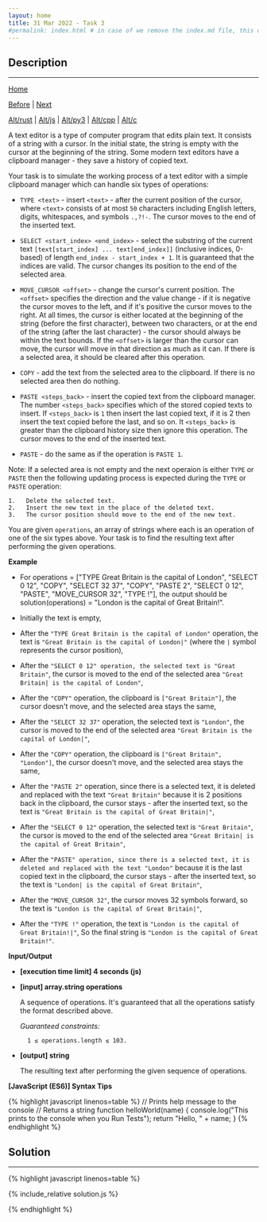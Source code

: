 ```yaml
---
layout: home
title: 31 Mar 2022 - Task 3
#permalink: index.html # in case of we remove the index.md file, this doc will be the index page
---
```


<div class="row">
<div class="columnStmt" markdown="1">

## Description
------

[Home](../README.md)

[Before](..) | [Next](..)

[Alt/rust](./Alt_rust/README.md) | [Alt/js](./Alt_js/README.html) | [Alt/py3](./Alt_py3/README.md) | [Alt/cpp](./Alt_cpp/README.md) | [Alt/c](./Alt_c/README.md)


A text editor is a type of computer program that edits plain text. It consists of a string with a cursor. In the initial state, the string is empty with the cursor at the beginning of the string. Some modern text editors have a clipboard manager - they save a history of copied text.

Your task is to simulate the working process of a text editor with a simple clipboard manager which can handle six types of operations:

-   `TYPE <text>` - insert `<text>` -   after the current position of the cursor, where `<text>` consists of at most `50` characters including English letters, digits, whitespaces, and symbols `.,?!-`. The cursor moves to the end of the inserted text.

-   `SELECT <start_index> <end_index>` - select the substring of the current text `[text[start_index] ... text[end_index]]` (inclusive indices, 0-based) of length `end_index - start_index + 1`. It is guaranteed that the indices are valid. The cursor changes its position to the end of the selected area.

-   `MOVE_CURSOR <offset>` - change the cursor's current position. The `<offset>` specifies the direction and the value change - if it is negative the cursor moves to the left, and if it's positive the cursor moves to the right. At all times, the cursor is either located at the beginning of the string (before the first character), between two characters, or at the end of the string (after the last character) - the cursor should always be within the text bounds. If the `<offset>` is larger than the cursor can move, the cursor will move in that direction as much as it can. If there is a selected area, it should be cleared after this operation.

-   `COPY` - add the text from the selected area to the clipboard. If there is no selected area then do nothing.

-   `PASTE <steps_back>` - insert the copied text from the clipboard manager. The number `<steps_back>` specifies which of the stored copied texts to insert. If `<steps_back>` is `1` then insert the last copied text, if it is 2 then insert the text copied before the last, and so on. It `<steps_back>` is greater than the clipboard history size then ignore this operation. The cursor moves to the end of the inserted text.

-   `PASTE` - do the same as if the operation is `PASTE 1`.

Note: If a selected area is not empty and the next operaion is either `TYPE` or `PASTE` then the following updating process is expected during the `TYPE` or `PASTE` operation:

    1.   Delete the selected text.
    2.   Insert the new text in the place of the deleted text.
    3.   The cursor position should move to the end of the new text.

You are given `operations`, an array of strings where each is an operation of one of the six types above. Your task is to find the resulting text after performing the given operations.

**Example**

-   For operations = ["TYPE Great Britain is the capital of London", "SELECT 0 12", "COPY", "SELECT 32 37", "COPY", "PASTE 2", "SELECT 0 12", "PASTE", "MOVE_CURSOR 32", "TYPE !"], the output should be solution(operations) = "London is the capital of Great Britain!".

-   Initially the text is empty,
-   After the `"TYPE Great Britain is the capital of London"` operation, the text is `"Great Britain is the capital of London|"` (where the `|` symbol represents the cursor position),
-   After the `"SELECT 0 12" operation, the selected text is "Great Britain"`, the cursor is moved to the end of the selected area `"Great Britain| is the capital of London"`,
-   After the `"COPY"` operation, the clipboard is `["Great Britain"]`, the cursor doesn't move, and the selected area stays the same,
-   After the `"SELECT 32 37"` operation, the selected text is `"London"`, the cursor is moved to the end of the selected area `"Great Britain is the capital of London|"`,
-   After the `"COPY"` operation, the clipboard is `["Great Britain", "London"]`, the cursor doesn't move, and the selected area stays the same,
-   After the `"PASTE 2"` operation, since there is a selected text, it is deleted and replaced with the text `"Great Britain"` because it is 2 positions back in the clipboard, the cursor stays -    after the inserted text, so the text is `"Great Britain is the capital of Great Britain|"`,
-   After the `"SELECT 0 12"` operation, the selected text is `"Great Britain"`, the cursor is moved to the end of the selected area `"Great Britain| is the capital of Great Britain"`,
-   After the `"PASTE" operation, since there is a selected text, it is deleted and replaced with the text "London"` because it is the last copied text in the clipboard, the cursor stays - after the inserted text, so the text is `"London| is the capital of Great Britain"`,
-   After the `"MOVE_CURSOR 32"`, the cursor moves 32 symbols forward, so the text is `"London is the capital of Great Britain|"`,
-   After the `"TYPE !"` operation, the text is `"London is the capital of Great Britain!|"`,
So the final string is `"London is the capital of Great Britain!"`.

**Input/Output**

* **[execution time limit] 4 seconds (js)**

* **[input] array.string operations**

    A sequence of operations. It's guaranteed that all the operations satisfy the format described above.

    *Guaranteed constraints:*

        1 ≤ operations.length ≤ 103.

* **[output] string**

    The resulting text after performing the given sequence of operations.

**[JavaScript (ES6)] Syntax Tips**

{% highlight javascript linenos=table %}
// Prints help message to the console
// Returns a string
function helloWorld(name) {
    console.log("This prints to the console when you Run Tests");
    return "Hello, " + name;
}
{% endhighlight %}

</div>
<div class="columnSol" markdown="1">

## Solution
------

{% highlight javascript linenos=table %}

{% include_relative solution.js %}

{% endhighlight %}

</div>
</div>